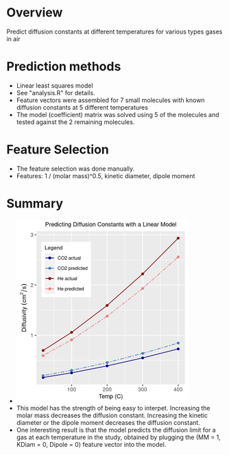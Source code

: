 # Overview
Predict diffusion constants at different temperatures for various types gases in air

# Prediction methods
- Linear least squares model
- See "analysis.R" for details. 
- Feature vectors were assembled for 7 small molecules with known diffusion constants at 5 different temperatures
- The model (coefficient) matrix was solved using 5 of the molecules and tested against the 2 remaining molecules.

# Feature Selection
- The feature selection was done manually. 
- Features: 1 / (molar mass)^0.5, kinetic diameter, dipole moment

# Summary
- <img src="model_predictions.jpg" width="400" height="430">
- This model has the strength of being easy to interpet. Increasing the molar mass decreases the diffusion constant. Increasing the kinetic diameter or the dipole moment decreases the diffusion constant.
- One interesting result is that the model predicts the diffusion limit for a gas at each temperature in the study, obtained by plugging the (MM = 1, KDiam = 0, Dipole = 0) feature vector into the model.
